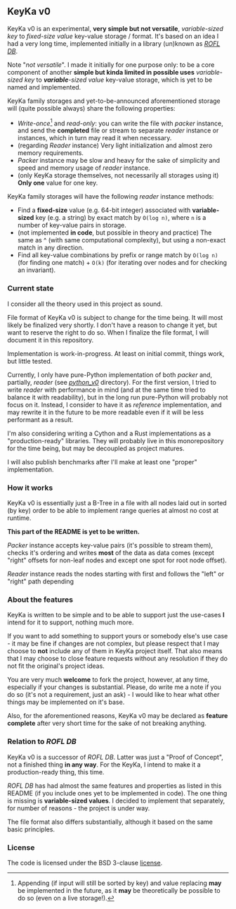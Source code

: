 ## KeyKa v0

KeyKa v0 is an experimental, **very simple but not versatile**, _variable-sized key_ to _fixed-size value_ key-value storage / format.
It's based on an idea I had a very long time, implemented initially in a library (un)known as [_ROFL DB_](https://github.com/leenr/rofldb-prototype).

Note "_not versatile_". I made it initially for one purpose only: to be a core component of another **simple but kinda limited in possible uses** _variable-sized key_ to _**variable**-sized value_ key-value storage, which is yet to be named and implemented.

KeyKa family storages and yet-to-be-announced aforementioned storage will (quite possible always) share the following properties:
 * _Write-once_[^1] and _read-only_: you can write the file with _packer_ instance, and send the **completed** file or stream to separate _reader_ instance or instances, which in turn may read it when necessary.
 * (regarding _Reader_ instance) Very light initialization and almost zero memory requirements.
 * _Packer_ instance may be slow and heavy for the sake of simplicity and speed and memory usage of _reader_ instance.
 * (only KeyKa storage themselves, not necessarily all storages using it) **Only one** value for one key.

[^1]: Appending (if input will still be sorted by key) and value replacing **may** be implemented in the future, as it **may** be theoretically be possible to do so (even on a live storage!).

KeyKa family storages will have the following _reader_ instance methods:
 * Find a **fixed-size** value (e.g. 64-bit integer) associated with **variable-sized** key (e.g. a string) by exact match by `O(log n)`, where `n` is a number of key-value pairs in storage.
 * (not implemented **in code**, but possible in theory and practice) The same as ^ (with same computational complexity), but using a non-exact match in any direction.
 * Find all key-value combinations by prefix or range match by `O(log n)` (for finding one match) + `O(k)` (for iterating over nodes and for checking an invariant).

### Current state
I consider all the theory used in this project as sound.

File format of KeyKa v0 is subject to change for the time being. It will most likely be finalized very shortly. I don't have a reason to change it yet, but want to reserve the right to do so. When I finalize the file format, I will document it in this repository.

Implementation is work-in-progress. At least on initial commit, things work, but little tested.

Currently, I only have pure-Python implementation of both _packer_ and, partially, _reader_ (see [_python_v0_](./python_v0) directory). For the first version, I tried to write _reader_ with performance in mind (and at the same time tried to balance it with readability), but in the long run pure-Python will probably not focus on it. Instead, I consider to have it as _reference_ implementation, and may rewrite it in the future to be more readable even if it will be less performant as a result.

I'm also considering writing a Cython and a Rust implementations as a "production-ready" libraries. They will probably live in this monorepository for the time being, but may be decoupled as project matures.

I will also publish benchmarks after I'll make at least one "proper" implementation.

### How it works
KeyKa v0 is essentially just a B-Tree in a file with all nodes laid out in sorted (by key) order to be able to implement range queries at almost no cost at runtime.

**This part of the README is yet to be written.**

_Packer_ instance accepts key-value pairs (it's possible to stream them), checks it's ordering and writes **most** of the data as data comes (except "right" offsets for non-leaf nodes and except one spot for root node offset).

_Reader_ instance reads the nodes starting with  first and follows the "left" or "right" path depending

### About the features
KeyKa is written to be simple and to be able to support just the use-cases **I** intend for it to support, nothing much more.

If you want to add something to support yours or somebody else's use case - it may be fine if changes are not complex, but please respect that I may choose to **not** include any of them in KeyKa project itself. That also means that I may choose to close feature requests without any resolution if they do not fit the original's project ideas.

You are very much **welcome** to fork the project, however, at any time, especially if your changes is substantial. Please, do write me a note if you do so (it's not a requirement, just an ask) - I would like to hear what other things may be implemented on it's base.

Also, for the aforementioned reasons, KeyKa v0 may be declared as **feature complete** after very short time for the sake of not breaking anything.

### Relation to _ROFL DB_
KeyKa v0 is a successor of _ROFL DB_. Latter was just a "Proof of Concept", not a finished thing **in any way**. For the KeyKa, I intend to make it a production-ready thing, this time.

_ROFL DB_ has had almost the same features and properties as listed in this README (if you include ones yet to be implemented in code). The one thing is missing is **variable-sized values**. I decided to implement that separately, for number of reasons - the project is under way.

The file format also differs substantially, although it based on the same basic principles.

### License
The code is licensed under the BSD 3-clause [license](./LICENSE).
